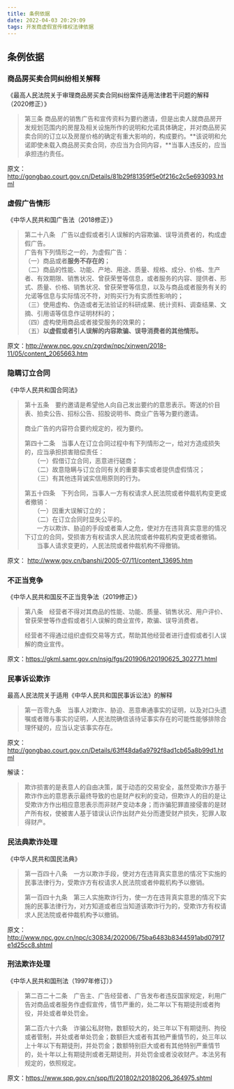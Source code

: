 ```yaml
---
title: 条例依据
date: 2022-04-03 20:29:09
tags: 开发商虚假宣传维权法律依据
---
```

## 条例依据

### 商品房买卖合同纠纷相关解释

《最高人民法院关于审理商品房买卖合同纠纷案件适用法律若干问题的解释（2020修正）》

> 第三条   商品房的销售广告和宣传资料为要约邀请，但是出卖人就商品房开发规划范围内的房屋及相关设施所作的说明和允诺具体确定，并对商品房买卖合同的订立以及房屋价格的确定有重大影响的，构成要约。**该说明和允诺即使未载入商品房买卖合同，亦应当为合同内容，**当事人违反的，应当承担违约责任。

原文：http://gongbao.court.gov.cn/Details/81b29f81359f5e0f216c2c5e693093.html

### 虚假广告情形

《中华人民共和国广告法（2018修正）》

> 第二十八条　广告以虚假或者引人误解的内容欺骗、误导消费者的，构成虚假广告。  
    广告有下列情形之一的，为虚假广告：  
    （一）商品或者**服务不存在的**；  
    （二）商品的性能、功能、产地、用途、质量、规格、成分、价格、生产者、有效期限、销售状况、曾获荣誉等信息，或者服务的内容、提供者、形式、质量、价格、销售状况、曾获荣誉等信息，以及与商品或者服务有关的允诺等信息与实际情况不符，对购买行为有实质性影响的；   
    （三）使用虚构、伪造或者无法验证的科研成果、统计资料、调查结果、文摘、引用语等信息作证明材料的；  
    （四）虚构使用商品或者接受服务的效果的；  
    （五）**以虚假或者引人误解的内容欺骗、误导消费者的其他情形。**  

原文：http://www.npc.gov.cn/zgrdw/npc/xinwen/2018-11/05/content_2065663.htm

### 隐瞒订立合同
《中华人民共和国合同法》

> 第十五条　要约邀请是希望他人向自己发出要约的意思表示。寄送的价目表、拍卖公告、招标公告、招股说明书、商业广告等为要约邀请。  
>
> 商业广告的内容符合要约规定的，视为要约。
>
> 第四十二条　当事人在订立合同过程中有下列情形之一，给对方造成损失的，应当承担损害赔偿责任：  
　　（一）假借订立合同，恶意进行磋商；  
　　（二）故意隐瞒与订立合同有关的重要事实或者提供虚假情况；  
　　（三）有其他违背诚实信用原则的行为。  
>
>第五十四条　下列合同，当事人一方有权请求人民法院或者仲裁机构变更或者撤销：  
　　（一）因重大误解订立的；  
　　（二）在订立合同时显失公平的。   
　　一方以欺诈、胁迫的手段或者乘人之危，使对方在违背真实意思的情况下订立的合同，受损害方有权请求人民法院或者仲裁机构变更或者撤销。  
　　当事人请求变更的，人民法院或者仲裁机构不得撤销。  

原文： http://www.gov.cn/banshi/2005-07/11/content_13695.htm

### 不正当竞争

《中华人民共和国反不正当竞争法（2019修正）》

> 第八条　经营者不得对其商品的性能、功能、质量、销售状况、用户评价、曾获荣誉等作虚假或者引人误解的商业宣传，欺骗、误导消费者。
>
> 经营者不得通过组织虚假交易等方式，帮助其他经营者进行虚假或者引人误解的商业宣传。

原文：https://gkml.samr.gov.cn/nsjg/fgs/201906/t20190625_302771.html

### 民事诉讼欺诈

最高人民法院关于适用《中华人民共和国民事诉讼法》的解释

> 第一百零九条　当事人对欺诈、胁迫、恶意串通事实的证明，以及对口头遗嘱或者赠与事实的证明，人民法院确信该待证事实存在的可能性能够排除合理怀疑的，应当认定该事实存在。

原文：http://gongbao.court.gov.cn/Details/63ff48da6a9792f8ad1cb65a8b99d1.html

解读：

> 欺诈损害的是表意人的自由决策，属于动态的交易安全，虽然受欺诈方基于欺诈作出的意思表示最终导致的也是财产权利的变动，但欺诈人的目的是让受欺诈方作出相应意思表示而非财产变动本身；而诈骗犯罪直接侵害的是财产所有权，使被害人基于错误认识作出财产处分而遭受财产损失，犯罪人取得财产。

### 民法典欺诈处理

《中华人民共和国民法典》

> 第一百四十八条  一方以欺诈手段，使对方在违背真实意思的情况下实施的民事法律行为，受欺诈方有权请求人民法院或者仲裁机构予以撤销。
> 
> 第一百四十九条  第三人实施欺诈行为，使一方在违背真实意思的情况下实施的民事法律行为，对方知道或者应当知道该欺诈行为的，受欺诈方有权请求人民法院或者仲裁机构予以撤销。

原文：
http://www.npc.gov.cn/npc/c30834/202006/75ba6483b8344591abd07917e1d25cc8.shtml

### 刑法欺诈处理

《中华人民共和国刑法（1997年修订）》

> 第二百二十二条　广告主、广告经营者、广告发布者违反国家规定，利用广告对商品或者服务作虚假宣传，情节严重的，处二年以下有期徒刑或者拘役，并处或者单处罚金。
>
> 第二百六十六条　诈骗公私财物，数额较大的，处三年以下有期徒刑、拘役或者管制，并处或者单处罚金；数额巨大或者有其他严重情节的，处三年以上十年以下有期徒刑，并处罚金；数额特别巨大或者有其他特别严重情节的，处十年以上有期徒刑或者无期徒刑，并处罚金或者没收财产。本法另有规定的，依照规定。

原文：https://www.spp.gov.cn/spp/fl/201802/t20180206_364975.shtml